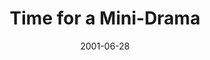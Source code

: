 ---
layout: base.njk
title : 'Time for a Mini-Drama' 
view_title : 'Time for a Mini-Drama' 
year : '2001' 
date : '2001-06-28' 
img_file : '/drawing/minidrama.png' 
html_file : 'minidrama' 
next_html : 'evilair.html' 
year_order : '128' 
permalink : "title/{{html_file}}.html"
---